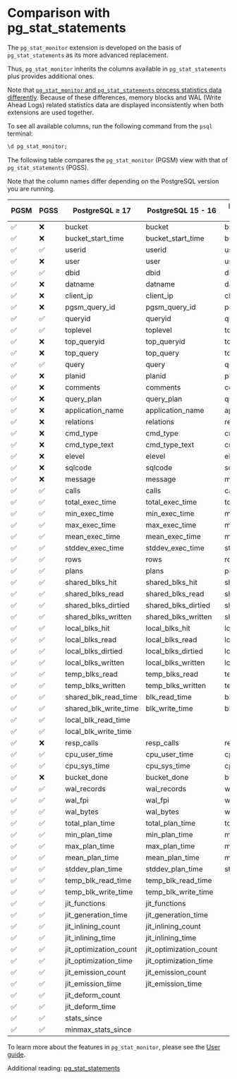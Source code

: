 # Comparison with pg_stat_statements 

The `pg_stat_monitor` extension is developed on the basis of `pg_stat_statements`  as its more advanced replacement.

Thus, `pg_stat_monitor` inherits the columns available in `pg_stat_statements` plus provides additional ones.

Note that [`pg_stat_monitor` and `pg_stat_statements` process statistics data differently](index.md#how-pg_stat_monitor-works). Because of these differences, memory blocks and WAL (Write Ahead Logs) related statistics data are displayed inconsistently when both extensions are used together. 


To see all available columns, run the following command from the `psql` terminal:

```sql
\d pg_stat_monitor;
```

The following table compares the `pg_stat_monitor` (PGSM) view with that of `pg_stat_statements` (PGSS).

Note that the column names differ depending on the PostgreSQL version you are running.


| PGSM | PGSS | PostgreSQL ≥ 17 | PostgreSQL 15 - 16 | PostgreSQL 13 - 14 |
|------|------|----------------|--------------------|--------------------|
| :white_check_mark: | :x: | bucket              | bucket              | bucket              |
| :white_check_mark: | :x: | bucket_start_time   | bucket_start_time   | bucket_start_time   |
| :white_check_mark: | :white_check_mark: | userid       | userid            | userid             |
| :white_check_mark: | :x: | user                | user                | username            |
| :white_check_mark: | :white_check_mark: | dbid         | dbid               | dbid                |
| :white_check_mark: | :x: | datname             | datname             | datname             |
| :white_check_mark: | :x: | client_ip           | client_ip           | client_ip           |
| :white_check_mark: | :x: | pgsm_query_id       | pgsm_query_id       | pgsm_query_id       |
| :white_check_mark: | :white_check_mark: | queryid      | queryid            | queryid             |
| :white_check_mark: | :white_check_mark: | toplevel     | toplevel           | toplevel            |
| :white_check_mark: | :x: | top_queryid         | top_queryid         | top_queryid         |
| :white_check_mark: | :x: | top_query           | top_query           | top_query           |
| :white_check_mark: | :white_check_mark: | query        | query              | query               |
| :white_check_mark: | :x: | planid              | planid              | planid              |
| :white_check_mark: | :x: | comments            | comments            | comments            |
| :white_check_mark: | :x: | query_plan          | query_plan          | query_plan          |
| :white_check_mark: | :x: | application_name    | application_name    | application_name    |
| :white_check_mark: | :x: | relations           | relations           | relations           |
| :white_check_mark: | :x: | cmd_type            | cmd_type            | cmd_type            |
| :white_check_mark: | :x: | cmd_type_text       | cmd_type_text       | cmd_type_text       |
| :white_check_mark: | :x: | elevel              | elevel              | elevel              |
| :white_check_mark: | :x: | sqlcode             | sqlcode             | sqlcode             |
| :white_check_mark: | :x: | message             | message             | message             |
| :white_check_mark: | :white_check_mark: | calls        | calls              | calls               |
| :white_check_mark: | :white_check_mark: | total_exec_time | total_exec_time    | total_exec_time     |
| :white_check_mark: | :white_check_mark: | min_exec_time   | min_exec_time      | min_exec_time       |
| :white_check_mark: | :white_check_mark: | max_exec_time   | max_exec_time      | max_exec_time       |
| :white_check_mark: | :white_check_mark: | mean_exec_time  | mean_exec_time     | mean_exec_time      |
| :white_check_mark: | :white_check_mark: | stddev_exec_time| stddev_exec_time   | stddev_exec_time    |
| :white_check_mark: | :white_check_mark: | rows           | rows               | rows                |
| :white_check_mark: | :white_check_mark: | plans          | plans              | plans               |
| :white_check_mark: | :white_check_mark: | shared_blks_hit | shared_blks_hit    | shared_blks_hit     |
| :white_check_mark: | :white_check_mark: | shared_blks_read | shared_blks_read   | shared_blks_read    |
| :white_check_mark: | :white_check_mark: | shared_blks_dirtied | shared_blks_dirtied | shared_blks_dirtied |
| :white_check_mark: | :white_check_mark: | shared_blks_written | shared_blks_written | shared_blks_written |
| :white_check_mark: | :white_check_mark: | local_blks_hit | local_blks_hit      | local_blks_hit      |
| :white_check_mark: | :white_check_mark: | local_blks_read | local_blks_read    | local_blks_read     |
| :white_check_mark: | :white_check_mark: | local_blks_dirtied | local_blks_dirtied | local_blks_dirtied |
| :white_check_mark: | :white_check_mark: | local_blks_written | local_blks_written | local_blks_written |
| :white_check_mark: | :white_check_mark: | temp_blks_read   | temp_blks_read     | temp_blks_read      |
| :white_check_mark: | :white_check_mark: | temp_blks_written | temp_blks_written | temp_blks_written   |
| :white_check_mark: | :white_check_mark: | shared_blk_read_time | blk_read_time    | blk_read_time       |
| :white_check_mark: | :white_check_mark: | shared_blk_write_time | blk_write_time  | blk_write_time      |
| :white_check_mark: | :white_check_mark: | local_blk_read_time |                    |                     |
| :white_check_mark: | :white_check_mark: | local_blk_write_time |                   |                     |
| :white_check_mark: | :x: | resp_calls         | resp_calls          | resp_calls          |
| :white_check_mark: | :white_check_mark: | cpu_user_time   | cpu_user_time      | cpu_user_time       |
| :white_check_mark: | :white_check_mark: | cpu_sys_time    | cpu_sys_time       | cpu_sys_time        |
| :white_check_mark: | :x: | bucket_done        | bucket_done         | bucket_done         |
| :white_check_mark: | :white_check_mark: | wal_records     | wal_records        | wal_records         |
| :white_check_mark: | :white_check_mark: | wal_fpi         | wal_fpi            | wal_fpi             |
| :white_check_mark: | :white_check_mark: | wal_bytes       | wal_bytes          | wal_bytes           |
| :white_check_mark: | :white_check_mark: | total_plan_time | total_plan_time    | total_plan_time     |
| :white_check_mark: | :white_check_mark: | min_plan_time   | min_plan_time      | min_plan_time       |
| :white_check_mark: | :white_check_mark: | max_plan_time   | max_plan_time      | max_plan_time       |
| :white_check_mark: | :white_check_mark: | mean_plan_time  | mean_plan_time     | mean_plan_time      |
| :white_check_mark: | :white_check_mark: | stddev_plan_time| stddev_plan_time   | stddev_plan_time    |
| :white_check_mark: | :white_check_mark: | temp_blk_read_time | temp_blk_read_time |                    |
| :white_check_mark: | :white_check_mark: | temp_blk_write_time | temp_blk_write_time |                   |
| :white_check_mark: | :white_check_mark: | jit_functions  | jit_functions     |                    |
| :white_check_mark: | :white_check_mark: | jit_generation_time | jit_generation_time |                  |
| :white_check_mark: | :white_check_mark: | jit_inlining_count | jit_inlining_count |                   |
| :white_check_mark: | :white_check_mark: | jit_inlining_time | jit_inlining_time |                    |
| :white_check_mark: | :white_check_mark: | jit_optimization_count | jit_optimization_count |                |
| :white_check_mark: | :white_check_mark: | jit_optimization_time | jit_optimization_time |                 |
| :white_check_mark: | :white_check_mark: | jit_emission_count | jit_emission_count |                    |
| :white_check_mark: | :white_check_mark: | jit_emission_time | jit_emission_time |                     |
| :white_check_mark: | :white_check_mark: | jit_deform_count |                     |                     |
| :white_check_mark: | :white_check_mark: | jit_deform_time |                      |                     |
| :white_check_mark: | :white_check_mark: | stats_since    |                      |                     |
| :white_check_mark: | :white_check_mark: | minmax_stats_since|                   |                     |

To learn more about the features in `pg_stat_monitor`, please see the [User guide](user_guide.md).


Additional reading: [pg_stat_statements](https://www.postgresql.org/docs/current/pgstatstatements.html)




[^1]: Available starting from PostgreSQL 14 and above
